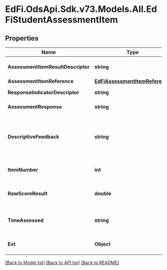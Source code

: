 # EdFi.OdsApi.Sdk.v73.Models.All.EdFiStudentAssessmentItem

## Properties

Name | Type | Description | Notes
------------ | ------------- | ------------- | -------------
**AssessmentItemResultDescriptor** | **string** | The analyzed result of a student&#39;s response to an assessment item. | 
**AssessmentItemReference** | [**EdFiAssessmentItemReference**](EdFiAssessmentItemReference.md) |  | 
**ResponseIndicatorDescriptor** | **string** | Indicator of the response. | [optional] 
**AssessmentResponse** | **string** | A student&#39;s response to a stimulus on a test. | [optional] 
**DescriptiveFeedback** | **string** | The formative descriptive feedback that was given to a student in response to the results from a scored/evaluated assessment item. | [optional] 
**ItemNumber** | **int** | The test question number for this student&#39;s test item. | [optional] 
**RawScoreResult** | **double** | A meaningful raw score of the performance of a student on an assessment item. | [optional] 
**TimeAssessed** | **string** | The overall time that a student actually spent on the assessment item expressed in minutes. | [optional] 
**Ext** | **Object** | Extensions to the StudentAssessmentItem entity. | [optional] 

[[Back to Model list]](../../README.md#documentation-for-models) [[Back to API list]](../../README.md#documentation-for-api-endpoints) [[Back to README]](../../README.md)

